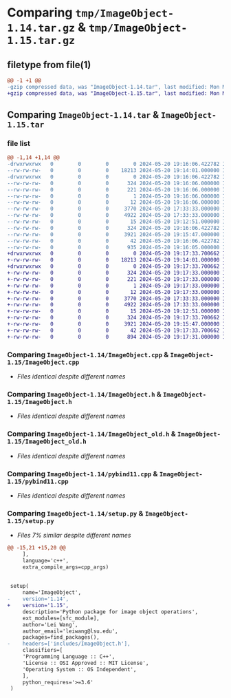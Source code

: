 # Comparing `tmp/ImageObject-1.14.tar.gz` & `tmp/ImageObject-1.15.tar.gz`

## filetype from file(1)

```diff
@@ -1 +1 @@
-gzip compressed data, was "ImageObject-1.14.tar", last modified: Mon May 20 19:16:06 2024, max compression
+gzip compressed data, was "ImageObject-1.15.tar", last modified: Mon May 20 19:17:33 2024, max compression
```

## Comparing `ImageObject-1.14.tar` & `ImageObject-1.15.tar`

### file list

```diff
@@ -1,14 +1,14 @@
-drwxrwxrwx   0        0        0        0 2024-05-20 19:16:06.422782 ImageObject-1.14/
--rw-rw-rw-   0        0        0    18213 2024-05-20 19:14:01.000000 ImageObject-1.14/ImageObject.cpp
-drwxrwxrwx   0        0        0        0 2024-05-20 19:16:06.422782 ImageObject-1.14/ImageObject.egg-info/
--rw-rw-rw-   0        0        0      324 2024-05-20 19:16:06.000000 ImageObject-1.14/ImageObject.egg-info/PKG-INFO
--rw-rw-rw-   0        0        0      221 2024-05-20 19:16:06.000000 ImageObject-1.14/ImageObject.egg-info/SOURCES.txt
--rw-rw-rw-   0        0        0        1 2024-05-20 19:16:06.000000 ImageObject-1.14/ImageObject.egg-info/dependency_links.txt
--rw-rw-rw-   0        0        0       12 2024-05-20 19:16:06.000000 ImageObject-1.14/ImageObject.egg-info/top_level.txt
--rw-rw-rw-   0        0        0     3770 2024-05-20 17:33:33.000000 ImageObject-1.14/ImageObject.h
--rw-rw-rw-   0        0        0     4922 2024-05-20 17:33:33.000000 ImageObject-1.14/ImageObject_old.h
--rw-rw-rw-   0        0        0       15 2024-05-20 19:12:51.000000 ImageObject-1.14/MANIFEST.in
--rw-rw-rw-   0        0        0      324 2024-05-20 19:16:06.422782 ImageObject-1.14/PKG-INFO
--rw-rw-rw-   0        0        0     3921 2024-05-20 19:15:47.000000 ImageObject-1.14/pybind11.cpp
--rw-rw-rw-   0        0        0       42 2024-05-20 19:16:06.422782 ImageObject-1.14/setup.cfg
--rw-rw-rw-   0        0        0      935 2024-05-20 19:16:05.000000 ImageObject-1.14/setup.py
+drwxrwxrwx   0        0        0        0 2024-05-20 19:17:33.700662 ImageObject-1.15/
+-rw-rw-rw-   0        0        0    18213 2024-05-20 19:14:01.000000 ImageObject-1.15/ImageObject.cpp
+drwxrwxrwx   0        0        0        0 2024-05-20 19:17:33.700662 ImageObject-1.15/ImageObject.egg-info/
+-rw-rw-rw-   0        0        0      324 2024-05-20 19:17:33.000000 ImageObject-1.15/ImageObject.egg-info/PKG-INFO
+-rw-rw-rw-   0        0        0      221 2024-05-20 19:17:33.000000 ImageObject-1.15/ImageObject.egg-info/SOURCES.txt
+-rw-rw-rw-   0        0        0        1 2024-05-20 19:17:33.000000 ImageObject-1.15/ImageObject.egg-info/dependency_links.txt
+-rw-rw-rw-   0        0        0       12 2024-05-20 19:17:33.000000 ImageObject-1.15/ImageObject.egg-info/top_level.txt
+-rw-rw-rw-   0        0        0     3770 2024-05-20 17:33:33.000000 ImageObject-1.15/ImageObject.h
+-rw-rw-rw-   0        0        0     4922 2024-05-20 17:33:33.000000 ImageObject-1.15/ImageObject_old.h
+-rw-rw-rw-   0        0        0       15 2024-05-20 19:12:51.000000 ImageObject-1.15/MANIFEST.in
+-rw-rw-rw-   0        0        0      324 2024-05-20 19:17:33.700662 ImageObject-1.15/PKG-INFO
+-rw-rw-rw-   0        0        0     3921 2024-05-20 19:15:47.000000 ImageObject-1.15/pybind11.cpp
+-rw-rw-rw-   0        0        0       42 2024-05-20 19:17:33.700662 ImageObject-1.15/setup.cfg
+-rw-rw-rw-   0        0        0      894 2024-05-20 19:17:31.000000 ImageObject-1.15/setup.py
```

### Comparing `ImageObject-1.14/ImageObject.cpp` & `ImageObject-1.15/ImageObject.cpp`

 * *Files identical despite different names*

### Comparing `ImageObject-1.14/ImageObject.h` & `ImageObject-1.15/ImageObject.h`

 * *Files identical despite different names*

### Comparing `ImageObject-1.14/ImageObject_old.h` & `ImageObject-1.15/ImageObject_old.h`

 * *Files identical despite different names*

### Comparing `ImageObject-1.14/pybind11.cpp` & `ImageObject-1.15/pybind11.cpp`

 * *Files identical despite different names*

### Comparing `ImageObject-1.14/setup.py` & `ImageObject-1.15/setup.py`

 * *Files 7% similar despite different names*

```diff
@@ -15,21 +15,20 @@
     ],
     language='c++',
     extra_compile_args=cpp_args)
 
 
 setup(
     name='ImageObject',
-    version='1.14',
+    version='1.15',
     description='Python package for image object operations',
     ext_modules=[sfc_module],
     author='Lei Wang',
     author_email='leiwang@lsu.edu',
     packages=find_packages(),
-    headers=['includes/ImageObject.h'],
     classifiers=[
     'Programming Language :: C++',
     'License :: OSI Approved :: MIT License',
     'Operating System :: OS Independent',
     ],
     python_requires='>=3.6'
 )
```

